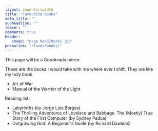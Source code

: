 ```yaml
---
layout: page-fullwidth
title: "Favourite Books"
meta_title: ""
subheadline: ""
teaser: ""
comments: true
header:
   image: "page_head/books.jpg"
permalink: "/faves/books/"
---
```


This page will be a Goodreads mirror.

These are the books I would take with me where ever I shift. They are like my holy book.
* Art of War
* Manual of the Warrior of the Light

Reading list:
* Labyrinths (by Jorge Luis Borges)
* The Thrilling Adventures of Lovelace and Babbage: The (Mostly) True Story of the First Computer (by Sydney Padua)
* Outgrowing God: A Beginner's Guide (by Richard Dawkins)




